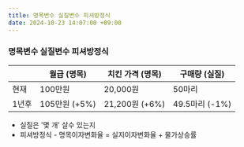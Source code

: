 ```yaml
---
title: 명목변수 실질변수 피셔방정식
date: 2024-10-23 14:07:00 +09:00
---
```


### 명목변수 실질변수 피셔방정식

|       | 월급 (명목)   | 치킨 가격 (명목) | 구매량 (실질)  |
| ----- | ------------- | ---------------- | -------------- |
| 현재  | 100만원       | 20,000원         | 50마리         |
| 1년후 | 105만원 (+5%) | 21,200원 (+6%)   | 49.5마리 (-1%) |

* 실질은 '몇 개' 살수 있는지
* 피셔방정식 - 명목이자변화율 = 실지이자변화율 + 물가상승률

